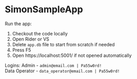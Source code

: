 # SimonSampleApp

Run the app:  
1. Checkout the code locally
2. Open Rider or VS
3. Delete `app.db` file to start from scratch if needed
4. Press F5
5. Open https://localhost:5001/ if not opened automatically

Logins:
Admin - `admin@email.com | Pa55w0rd!`  
Data Operator - `data_operator@email.com | Pa55w0rd!`
